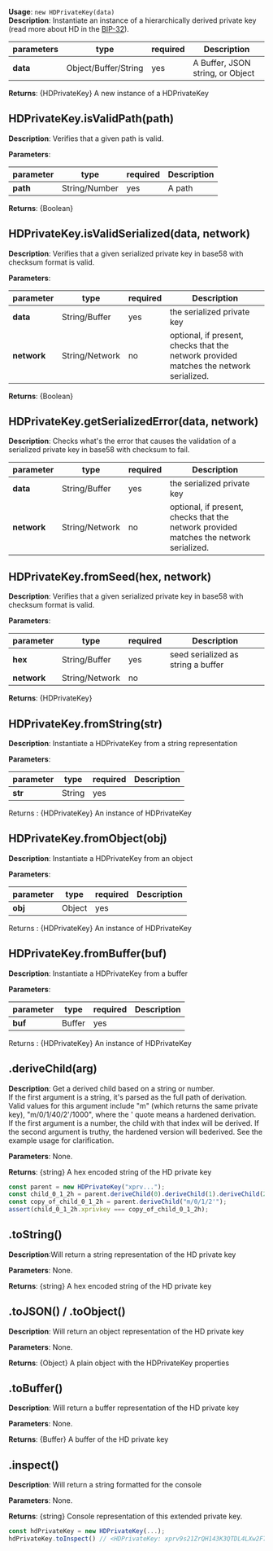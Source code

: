 **Usage**: `new HDPrivateKey(data)`  
**Description**: Instantiate an instance of a hierarchically derived private key (read more about HD in the [BIP-32](https://github.com/bitcoin/bips/blob/master/bip-0032.mediawiki)).

| parameters | type                 | required | Description                      |
| ---------- | -------------------- | -------- | -------------------------------- |
| **data**   | Object/Buffer/String | yes      | A Buffer, JSON string, or Object |

**Returns**: {HDPrivateKey} A new instance of a HDPrivateKey

## HDPrivateKey.isValidPath(path)

**Description**: Verifies that a given path is valid.

**Parameters**:

| parameter | type          | required | Description |
| --------- | ------------- | -------- | ----------- |
| **path**  | String/Number | yes      | A path      |

**Returns**: {Boolean}

## HDPrivateKey.isValidSerialized(data, network)

**Description**: Verifies that a given serialized private key in base58 with checksum format is valid.

**Parameters**:

| parameter   | type           | required | Description                                                                            |
| ----------- | -------------- | -------- | -------------------------------------------------------------------------------------- |
| **data**    | String/Buffer  | yes      | the serialized private key                                                             |
| **network** | String/Network | no       | optional, if present, checks that the network provided matches the network serialized. |

**Returns**: {Boolean}

## HDPrivateKey.getSerializedError(data, network)

**Description**: Checks what's the error that causes the validation of a serialized private key in base58 with checksum to fail.

| parameter   | type           | required | Description                                                                            |
| ----------- | -------------- | -------- | -------------------------------------------------------------------------------------- |
| **data**    | String/Buffer  | yes      | the serialized private key                                                             |
| **network** | String/Network | no       | optional, if present, checks that the network provided matches the network serialized. |

## HDPrivateKey.fromSeed(hex, network)

**Description**: Verifies that a given serialized private key in base58 with checksum format is valid.

**Parameters**:

| parameter   | type           | required | Description                        |
| ----------- | -------------- | -------- | ---------------------------------- |
| **hex**     | String/Buffer  | yes      | seed serialized as string a buffer |
| **network** | String/Network | no       |                                    |

**Returns**: {HDPrivateKey}

## HDPrivateKey.fromString(str)

**Description**: Instantiate a HDPrivateKey from a string representation

**Parameters**:

| parameter | type   | required | Description |
| --------- | ------ | -------- | ----------- |
| **str**   | String | yes      |             |

Returns : {HDPrivateKey} An instance of HDPrivateKey

## HDPrivateKey.fromObject(obj)

**Description**: Instantiate a HDPrivateKey from an object

**Parameters**:

| parameter | type   | required | Description |
| --------- | ------ | -------- | ----------- |
| **obj**   | Object | yes      |             |

Returns : {HDPrivateKey} An instance of HDPrivateKey

## HDPrivateKey.fromBuffer(buf)

**Description**: Instantiate a HDPrivateKey from a buffer

**Parameters**:

| parameter | type   | required | Description |
| --------- | ------ | -------- | ----------- |
| **buf**   | Buffer | yes      |             |

Returns : {HDPrivateKey} An instance of HDPrivateKey

## .deriveChild(arg)

**Description**: Get a derived child based on a string or number.  
If the first argument is a string, it's parsed as the full path of derivation. Valid values for this argument include "m" (which returns the same private key), "m/0/1/40/2'/1000", where the ' quote means a hardened derivation.  
If the first argument is a number, the child with that index will be derived. If the second argument is truthy, the hardened version will bederived. See the example usage for clarification.

**Parameters**: None.

**Returns**: {string} A hex encoded string of the HD private key

```js
const parent = new HDPrivateKey("xprv...");
const child_0_1_2h = parent.deriveChild(0).deriveChild(1).deriveChild(2, true);
const copy_of_child_0_1_2h = parent.deriveChild("m/0/1/2'");
assert(child_0_1_2h.xprivkey === copy_of_child_0_1_2h);
```

## .toString()

**Description**:Will return a string representation of the HD private key

**Parameters**: None.

**Returns**: {string} A hex encoded string of the HD private key

## .toJSON() / .toObject()

**Description**: Will return an object representation of the HD private key

**Parameters**: None.

**Returns**: {Object} A plain object with the HDPrivateKey properties

## .toBuffer()

**Description**: Will return a buffer representation of the HD private key

**Parameters**: None.

**Returns**: {Buffer} A buffer of the HD private key

## .inspect()

**Description**: Will return a string formatted for the console

**Parameters**: None.

**Returns**: {string} Console representation of this extended private key.

```js
const hdPrivateKey = new HDPrivateKey(...);
hdPrivateKey.toInspect() // <HDPrivateKey: xprv9s21ZrQH143K3QTDL4LXw2F7HEK3wJUD2nW2nRk4stbPy6cq3jPPqjiChkVvvNKmPGJxWUtg6LnF5kejMRNNU3TGtRBeJgk33yuGBxrMPHi>
```
